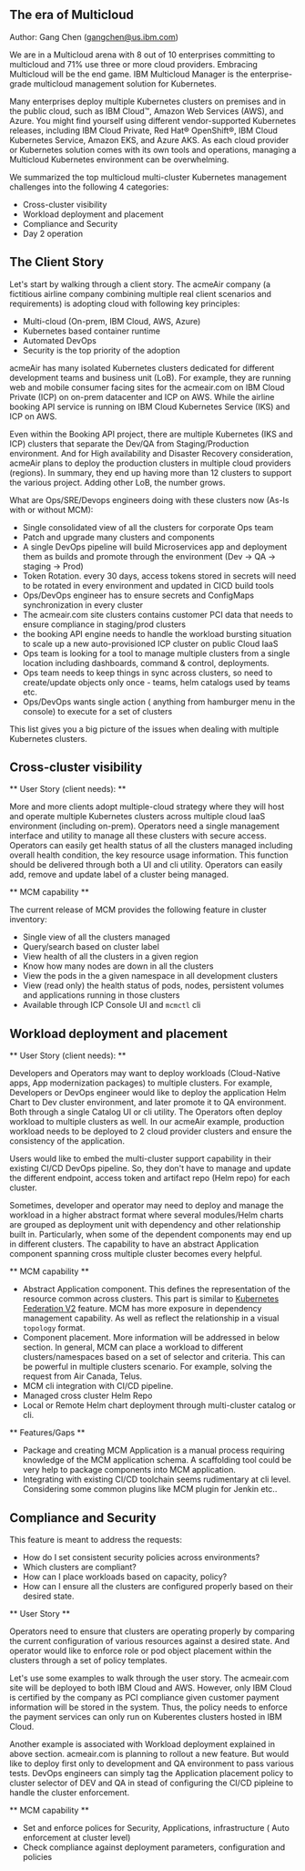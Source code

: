## The era of Multicloud

Author: Gang Chen (gangchen@us.ibm.com)

We are in a Multicloud arena with 8 out of 10 enterprises committing to multicloud and 71% use three or more cloud providers. Embracing Multicloud will be the end game. IBM Multicloud Manager is the enterprise-grade multicloud management solution for Kubernetes.

Many enterprises deploy multiple Kubernetes clusters on premises and in the public cloud, such as IBM Cloud™, Amazon Web Services (AWS), and Azure. You might find yourself using different vendor-supported Kubernetes releases, including IBM Cloud Private, Red Hat® OpenShift®, IBM Cloud Kubernetes Service, Amazon EKS, and Azure AKS. As each cloud provider or Kubernetes solution comes with its own tools and operations, managing a Multicloud Kubernetes environment can be overwhelming.

We summarized the top multicloud multi-cluster Kubernetes management challenges into the following 4 categories:

 - Cross-cluster visibility
 - Workload deployment and placement
 - Compliance and Security
 - Day 2 operation

## The Client Story

Let's start by walking through a client story. The acmeAir company (a fictitious airline company combining multiple real client scenarios and requirements) is adopting cloud with following key principles:

 - Multi-cloud (On-prem, IBM Cloud, AWS, Azure)
 - Kubernetes based container runtime
 - Automated DevOps
 - Security is the top priority of the adoption

acmeAir has many isolated Kubernetes clusters dedicated for different development teams and business unit (LoB). For example, they are running web and mobile consumer facing sites for the acmeair.com on IBM Cloud Private (ICP) on on-prem datacenter and ICP on AWS. While the airline booking API service is running on IBM Cloud Kubernetes Service (IKS) and ICP on AWS.

Even within the Booking API project, there are multiple Kubernetes (IKS and ICP) clusters that separate the Dev/QA from Staging/Production environment. And for High availability and Disaster Recovery consideration, acmeAir plans to deploy the production clusters in multiple cloud providers (regions). In summary, they end up having more than 12 clusters to support the various project. Adding other LoB, the number grows.

What are Ops/SRE/Devops engineers doing with these clusters now (As-Is with or without MCM):

 - Single consolidated view of all the clusters for corporate Ops team
 - Patch and upgrade many clusters and components
 - A single DevOps pipeline will build Microservices app and deployment them as builds and promote through the environment (Dev -> QA -> staging -> Prod)
 - Token Rotation. every 30 days, access tokens stored in secrets will need to be rotated in every environment and updated in CICD build tools
 - Ops/DevOps engineer has to ensure secrets and ConfigMaps synchronization in every cluster
 - The acmeair.com site clusters contains customer PCI data that needs to ensure compliance in staging/prod clusters
 - the booking API engine needs to handle the workload bursting situation to scale up a new auto-provisioned ICP cluster on public Cloud IaaS
 - Ops team is looking for a tool to manage multiple clusters from a single location including dashboards, command & control, deployments.
 - Ops team needs to keep things in sync across clusters, so need to create/update objects only once - teams, helm catalogs used by teams etc. 
 - Ops/DevOps wants single action ( anything from hamburger menu in the console) to execute for a set of clusters 

This list gives you a big picture of the issues when dealing with multiple Kubernetes clusters.


## Cross-cluster visibility

** User Story (client needs): **

More and more clients adopt multiple-cloud strategy where they will host and operate multiple Kubernetes clusters across multiple cloud IaaS environment (including on-prem). Operators need a single management interface and utility to manage all these clusters with secure access. Operators can easily get health status of all the clusters managed including overall health condition, the key resource usage information. This function should be delivered through both a UI and cli utility. Operators can easily add, remove and update label of a cluster being managed.

** MCM capability **

The current release of MCM provides the following feature in cluster inventory:

 - Single view of all the clusters managed
 - Query/search based on cluster label
 - View health of all the clusters in a given region
 - Know how many nodes are down in all the clusters
 - View the pods in the a given namespace in all development clusters
 - View (read only) the health status of pods, nodes, persistent volumes and applications running in those clusters
 - Available through ICP Console UI and `mcmctl` cli


## Workload deployment and placement

  ** User Story (client needs): **

  Developers and Operators may want to deploy workloads (Cloud-Native apps, App modernization packages) to multiple clusters. For example, Developers or DevOps engineer would like to deploy the application Helm Chart to Dev cluster environment, and later promote it to QA environment. Both through a single Catalog UI or cli utility. The Operators often deploy workload to multiple clusters as well. In our acmeAir example, production workload needs to be deployed to 2 cloud provider clusters and ensure the consistency of the application.

  Users would like to embed the multi-cluster support capability in their existing CI/CD DevOps pipeline. So, they don't have to manage and update the different endpoint, access token and artifact repo (Helm repo) for each cluster.

  Sometimes, developer and operator may need to deploy and manage the workload in a higher abstract format where several modules/Helm charts are grouped as deployment unit with dependency and other relationship built in. Particularly, when some of the dependent components may end up in different clusters. The capability to have an abstract Application component spanning cross multiple cluster becomes every helpful.

  ** MCM capability **

  - Abstract Application component. This defines the representation of the resource common across clusters. This part is similar to [Kubernetes Federation V2](https://github.com/kubernetes-sigs/federation-v2) feature. MCM has more exposure in dependency management capability. As well as reflect the relationship in a visual `topology` format.
  - Component placement. More information will be addressed in below section. In general, MCM can place a workload to different clusters/namespaces based on a set of selector and criteria. This can be powerful in multiple clusters scenario. For example, solving the request from Air Canada, Telus.
  - MCM cli integration with CI/CD pipeline.
  - Managed cross cluster Helm Repo
  - Local or Remote Helm chart deployment through multi-cluster catalog or cli.


  ** Features/Gaps **

  - Package and creating MCM Application is a manual process requiring knowledge of the MCM application schema. A scaffolding tool could be very help to package components into MCM application.
  - Integrating with existing CI/CD toolchain seems rudimentary at cli level. Considering some common plugins like MCM plugin for Jenkin etc..

## Compliance and Security

  This feature is meant to address the requests:

  - How do I set consistent security policies across environments?
  - Which clusters are compliant?
  - How can I place workloads based on capacity, policy?
  - How can I ensure all the clusters are configured properly based on their desired state.

  ** User Story **

  Operators need to ensure that clusters are operating properly by comparing the current configuration of various resources against a desired state. And operator would like to enforce role or pod object placement within the clusters through a set of policy templates.

  Let's use some examples to walk through the user story.
  The acmeair.com site will be deployed to both IBM Cloud and AWS. However, only IBM Cloud is certified by the company as PCI compliance given customer payment information will be stored in the system. Thus, the policy needs to enforce the payment services can only run on Kuberentes clusters hosted in IBM Cloud.

  Another example is associated with Workload deployment explained in above section. acmeair.com is planning to rollout a new feature. But would like to deploy first only to development and QA environment to pass various tests. DevOps engineers can simply tag the Application placement policy to cluster selector of DEV and QA in stead of configuring the CI/CD pipleine to handle the cluster enforcement.

  ** MCM capability **

  - Set and enforce polices for Security, Applications, infrastructure ( Auto enforcement at cluster level)
  - Check compliance against deployment parameters, configuration and policies
